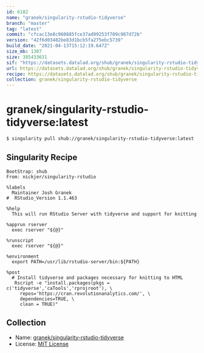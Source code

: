 ```yaml
---
id: 6182
name: "granek/singularity-rstudio-tidyverse"
branch: "master"
tag: "latest"
commit: "cfcac13e8c960885fce37ad99253f709c987d72b"
version: "42f6d03482be83d1bcb5fa275ebc5739"
build_date: "2021-04-13T15:12:19.647Z"
size_mb: 1307
size: 385433631
sif: "https://datasets.datalad.org/shub/granek/singularity-rstudio-tidyverse/latest/2021-04-13-cfcac13e-42f6d034/42f6d03482be83d1bcb5fa275ebc5739.simg"
url: https://datasets.datalad.org/shub/granek/singularity-rstudio-tidyverse/latest/2021-04-13-cfcac13e-42f6d034/
recipe: https://datasets.datalad.org/shub/granek/singularity-rstudio-tidyverse/latest/2021-04-13-cfcac13e-42f6d034/Singularity
collection: granek/singularity-rstudio-tidyverse
---
```


# granek/singularity-rstudio-tidyverse:latest

```bash
$ singularity pull shub://granek/singularity-rstudio-tidyverse:latest
```

## Singularity Recipe

```singularity
BootStrap: shub
From: nickjer/singularity-rstudio

%labels
  Maintainer Josh Granek
#  RStudio_Version 1.1.463

%help
  This will run RStudio Server with tidyverse and support for knitting

%apprun rserver
  exec rserver "${@}"

%runscript
  exec rserver "${@}"

%environment
  export PATH=/usr/lib/rstudio-server/bin:${PATH}

%post
  # Install tidyverse and packages necessary for knitting to HTML 
   Rscript -e "install.packages(pkgs = c('tidyverse','caTools','rprojroot'), \
     repos='https://cran.revolutionanalytics.com/', \
     dependencies=TRUE, \
     clean = TRUE)"
```

## Collection

 - Name: [granek/singularity-rstudio-tidyverse](https://github.com/granek/singularity-rstudio-tidyverse)
 - License: [MIT License](https://api.github.com/licenses/mit)

